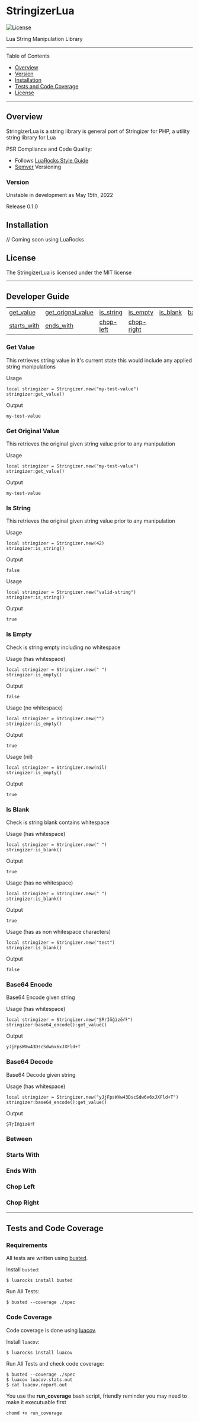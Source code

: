 # StringizerLua

[![License](http://img.shields.io/badge/License-MIT-brightgreen.svg)](LICENSE.md)

Lua String Manipulation Library

---
Table of Contents
* [Overview](#overview)
* [Version](#version)
* [Installation](#installation)
* [Tests and Code Coverage](#tests-and-code-coverage)
* [License](#license)

---

## Overview

StringizerLua is a string library is general port of Stringizer for PHP, a utility string library for Lua

PSR Compliance and Code Quality:
* Follows [LuaRocks Style Guide](https://github.com/luarocks/lua-style-guide)
* [Semver](http://semver.org/) Versioning


### Version
Unstable in development as May 15th, 2022

Release 0.1.0

## Installation
// Coming soon using LuaRocks

## License
The StringizerLua is licensed under the MIT license

---

## Developer Guide

<table>
    <tr>
        <td><a href="#get-value">get_value</a></td>
        <td><a href="#get-original-value">get_orignal_value</a></td>
        <td><a href="#is-string">is_string</a></td>
        <td><a href="#is-empty">is_empty</a></td>
        <td><a href="#is-blank">is_blank</a></td>
        <td><a href="#base64-encode">base64_encode</a></td>
        <td><a href="#base64-decode">base64_decode</a></td>
        <td><a href="#between">between</a></td>
    </tr>
      <tr>
        <td><a href="#starts-with">starts_with</a></td>
        <td><a href="#ends-with">ends_with</a></td>
        <td><a href="#chop-left">chop-left</a></td>
        <td><a href="#chop-right">chop-right</a></td>
        <td><a href="#"></a></td>
        <td><a href="#"></a></td>
        <td><a href="#"></a></td>
        <td><a href="#b"></a></td>
    </tr>
</table>  

### Get Value
This retrieves string value in it's current state this would include any applied string manipulations

Usage
```
local stringizer = Stringizer.new("my-test-value") 
stringizer:get_value() 
```
Output
```
my-test-value
```
### Get Original Value
This retrieves the original given string value prior to any manipulation

Usage
```
local stringizer = Stringizer.new("my-test-value") 
stringizer:get_value() 
```
Output
```
my-test-value
```

### Is String
This retrieves the original given string value prior to any manipulation

Usage
```
local stringizer = Stringizer.new(42) 
stringizer:is_string()
```
Output
```
false
```

Usage
```
local stringizer = Stringizer.new("valid-string") 
stringizer:is_string()
```
Output
```
true
```

### Is Empty
Check is string empty including no whitespace

Usage (has whitespace)
```
local stringizer = Stringizer.new(" ") 
stringizer:is_empty()
```
Output
```
false
```

Usage (no whitespace)
```
local stringizer = Stringizer.new("") 
stringizer:is_empty()
```
Output
```
true
```

Usage (nil)
```
local stringizer = Stringizer.new(nil) 
stringizer:is_empty()
```
Output
```
true
```

### Is Blank
Check is string blank contains whitespace

Usage (has whitespace)
```
local stringizer = Stringizer.new(" ") 
stringizer:is_blank()
```
Output
```
true
```

Usage (has no whitespace)
```
local stringizer = Stringizer.new(" ") 
stringizer:is_blank()
```
Output
```
true
```

Usage (has as non whitespace characters)
```
local stringizer = Stringizer.new("test") 
stringizer:is_blank()
```
Output
```
false
```

### Base64 Encode
Base64 Encode given string

Usage (has whitespace)
```
local stringizer = Stringizer.new("ȘŦŗÍñĝìzĕŕߓ")
stringizer:base64_encode():get_value()
```
Output
```
yJjFpsWXw43DscSdw6x6xJXFld+T
```

### Base64 Decode
Base64 Decode given string

Usage (has whitespace)
```
local stringizer = Stringizer.new("yJjFpsWXw43DscSdw6x6xJXFld+T")
stringizer:base64_encode():get_value()
```
Output
```
ȘŦŗÍñĝìzĕŕߓ
```

### Between

### Starts With

### Ends With

### Chop Left

### Chop Right

---

## Tests and Code Coverage

### Requirements

All tests are written using [busted](http://olivinelabs.com/busted/ "Busted home page").

Install `busted`:

	$ luarocks install busted

Run All Tests:

	$ busted --coverage ./spec

### Code Coverage

Code coverage is done using [luacov](http://luacov.luaforge.net/).

Install `luacov`:

	$ luarocks install luacov

Run All Tests and check code coverage:

	$ busted --coverage ./spec
	$ luacov luacov.stats.out
	$ cat luacov.report.out
    
You use the **run_coverage** bash script, friendly reminder you may need to make it executuable first
```
chomd +x run_coverage
```
